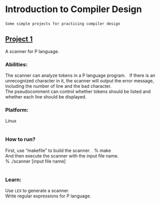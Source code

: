 # Introduction to Compiler Design  
`Some simple projects for practicing compiler design`  
  
## [Project 1](https://github.com/sizzle0121/Compiler-Design/tree/master/project1)  
A scanner for P language.  
### Abilities:  
The scanner can analyze tokens in a P language program.  
If there is an unrecognized character in it, the scanner will output the error message, including the number of line and the bad character.  
The pseudocomment can control whether tokens should be listed and whether each line should be displayed.  

### Platform:  
Linux  
  
### How to run?  
First, use “makefile” to build the scanner.  
% make  
And then execute the scanner with the input file name.  
% ./scanner [input file name]  
  
### Learn:  
Use `LEX` to generate a scanner.  
Write regular expressions for P language.  

